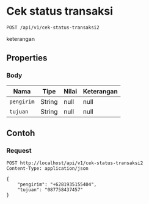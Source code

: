# Cek status transaksi
```http
POST /api/v1/cek-status-transaksi2
```
keterangan
## Properties
### Body
Nama | Tipe | Nilai | Keterangan
--- | --- | --- | ---
<code>pengirim</code> | String | null | null
<code>tujuan</code> | String | null | null
## Contoh
### Request
```http
POST http://localhost/api/v1/cek-status-transaksi2
Content-Type: application/json

{
    "pengirim": "+6281935155404",
    "tujuan": "087758437457"
}


```
